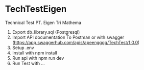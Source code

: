 # TechTestEigen
Technical Test PT. Eigen Tri Mathema
1. Export db_library.sql (Postgresql)
2. Import API documentation To Postman or with swagger (https://app.swaggerhub.com/apis/apeengggg/TechTest/1.0.0)
4. Setup .env
5. Install with npm install
6. Run api with npm run dev
7. Run Test with ...